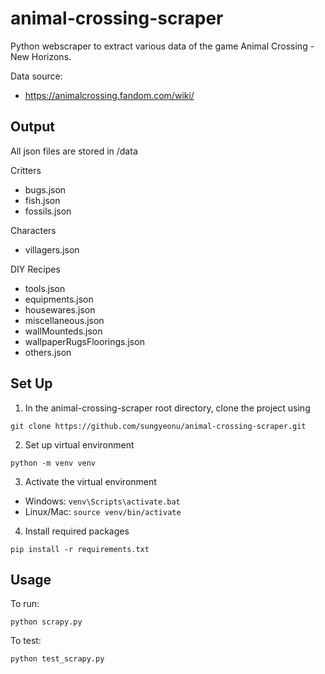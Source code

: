 # animal-crossing-scraper
Python webscraper to extract various data of the game Animal Crossing - New Horizons.

Data source: 
- https://animalcrossing.fandom.com/wiki/

## Output
All json files are stored in /data

Critters
- bugs.json
- fish.json
- fossils.json

Characters
- villagers.json

DIY Recipes
- tools.json
- equipments.json
- housewares.json
- miscellaneous.json
- wallMounteds.json
- wallpaperRugsFloorings.json
- others.json

## Set Up
1. In the animal-crossing-scraper root directory, clone the project using 
```
git clone https://github.com/sungyeonu/animal-crossing-scraper.git
```

2. Set up virtual environment
```
python -m venv venv
```

3. Activate the virtual environment
- Windows: `venv\Scripts\activate.bat`
- Linux/Mac: `source venv/bin/activate`

4. Install required packages
```
pip install -r requirements.txt
```

## Usage
To run:
```
python scrapy.py
```

To test:
```
python test_scrapy.py
```
